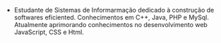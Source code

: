 - Estudante de Sistemas de Informarmação dedicado à construção de softwares eficiented. Conhecimentos em C++, Java, PHP e MySql. Atualmente aprimorando conhecimentos no desenvolvimento web JavaScript, CSS e Html.
